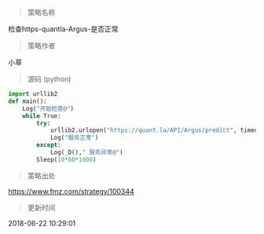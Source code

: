 
> 策略名称

检查https-quantla-Argus-是否正常

> 策略作者

小草





> 源码 (python)

``` python
import urllib2
def main():
    Log("开始检查@")
    while True:
        try:
            urllib2.urlopen("https://quant.la/API/Argus/predict", timeout=15)
            Log("服务正常")
        except:
            Log(_D()," 服务异常@")
        Sleep(10*60*1000)

```

> 策略出处

https://www.fmz.com/strategy/100344

> 更新时间

2018-06-22 10:29:01
